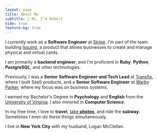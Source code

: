 ```yaml
---
layout: page
title: About Me
subtitle: 👋 Hi, I'm Robert
hide: true
feature-bg: true
---
```


I currently work as a **Software Engineer** at [Stripe](https://www.stripe.com).
I'm part of the team building [Issuing](https://stripe.com/issuing), a product
that allows businesses to create and manage physical and virtual cards.

I am primarily a **backend engineer**, and I'm proficient in **Ruby**,
**Python**, **PostgreSQL**, and other technologies.

Previously, I was a **Senior Software Engineer and Tech Lead** at
[Transfix](https://transfix.io), where I built SaaS products, and a **Senior
Software Engineer** at [Warby Parker](https://www.warbyparker.com), where my
focus was on business systems.

I earned my Bachelor's Degree in **Psychology** and **English** from the
[University of Virginia](http://www.virginia.edu). I also minored in **Computer
Science**.

In my free time, I love to **travel**, [take **photos**][Instagram], and ride
the **subway**. Sometimes I even do these things simultaneously.

I live in **New York City** with my husband, Logan McClellan.

[Instagram]: https://www.instagram.com/{{site.theme_settings.instagram}}/
